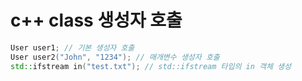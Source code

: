 # c++ class 생성자 호출

```cpp
User user1; // 기본 생성자 호출
User user2("John", "1234"); // 매개변수 생성자 호출
std::ifstream in("test.txt"); // std::ifstream 타입의 in 객체 생성
```
